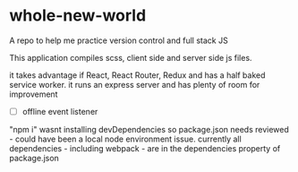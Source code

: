 # whole-new-world
A repo to help me practice version control and full stack JS

This application compiles scss, client side and server side js files.

it takes advantage if React, React Router, Redux and has a half baked service worker. it runs an express server and has plenty of room for improvement

 - [ ] offline event listener

"npm i" wasnt installing devDependencies so package.json needs reviewed - could have been a local node environment issue. currently all dependencies - including webpack - are in the dependencies property of package.json
